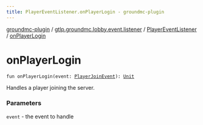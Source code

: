 ```yaml
---
title: PlayerEventListener.onPlayerLogin - groundmc-plugin
---
```


[groundmc-plugin](../../index.html) / [gtlp.groundmc.lobby.event.listener](../index.html) / [PlayerEventListener](index.html) / [onPlayerLogin](.)

# onPlayerLogin

`fun onPlayerLogin(event: `[`PlayerJoinEvent`](https://hub.spigotmc.org/javadocs/spigot/org/bukkit/event/player/PlayerJoinEvent.html)`): `[`Unit`](https://kotlinlang.org/api/latest/jvm/stdlib/kotlin/-unit/index.html)

Handles a player joining the server.

### Parameters

`event` - the event to handle